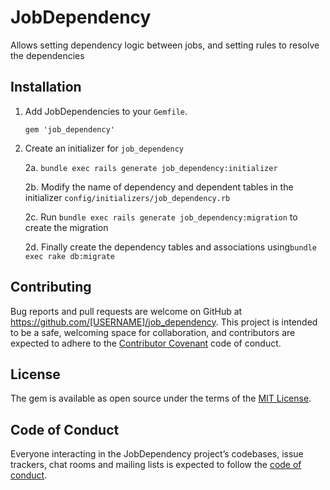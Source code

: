 # JobDependency

Allows setting dependency logic between jobs, and setting rules to resolve the dependencies

## Installation

1. Add JobDependencies to your `Gemfile`.

    `gem 'job_dependency'`

2. Create an initializer for `job_dependency` 

    2a. `bundle exec rails generate job_dependency:initializer`
    
    2b. Modify the name of dependency and dependent tables in the initializer `config/initializers/job_dependency.rb`
    
    2c. Run `bundle exec rails generate job_dependency:migration` to create the migration
    
    2d. Finally create the dependency tables and associations using`bundle exec rake db:migrate`

## Contributing

Bug reports and pull requests are welcome on GitHub at https://github.com/[USERNAME]/job_dependency. This project is intended to be a safe, welcoming space for collaboration, and contributors are expected to adhere to the [Contributor Covenant](http://contributor-covenant.org) code of conduct.

## License

The gem is available as open source under the terms of the [MIT License](http://opensource.org/licenses/MIT).

## Code of Conduct

Everyone interacting in the JobDependency project’s codebases, issue trackers, chat rooms and mailing lists is expected to follow the [code of conduct](https://github.com/[USERNAME]/job_dependencies/blob/master/CODE_OF_CONDUCT.md).
